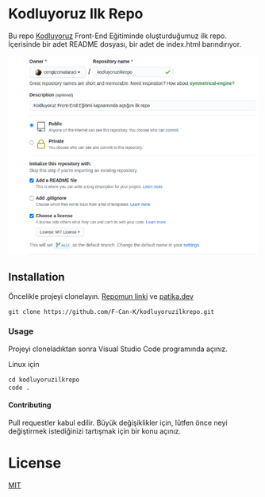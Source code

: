# **Kodluyoruz Ilk Repo**
Bu repo [Kodluyoruz](htpp:/kodluyoruz.com) Front-End Eğitiminde oluşturduğumuz ilk repo. İçerisinde bir adet README dosyası, bir adet de index.html barındırıyor.

![Kodluyoruz](https://raw.githubusercontent.com/Kodluyoruz/taskforce/main/git/odev1/figures/github.png)

## **Installation­­**
Öncelikle projeyi clonelayın. [Repomun linki](https://github.com/F-Can-K/kodluyoruzilkrepo.git) ve [patika.dev](www.patika.dev)

```
git clone https://github.com/F-Can-K/kodluyoruzilkrepo.git
```

### **Usage**

Projeyi cloneladıktan sonra Visual Studio Code programında açınız.

Linux için 
```
cd kodluyoruzilkrepo
code .
```

#### **Contributing**

Pull requestler kabul edilir. Büyük değişiklikler için, lütfen önce neyi değiştirmek istediğinizi tartışmak için bir konu açınız.

# **License**

[MIT](https://choosealicense.com/licenses/mit/)